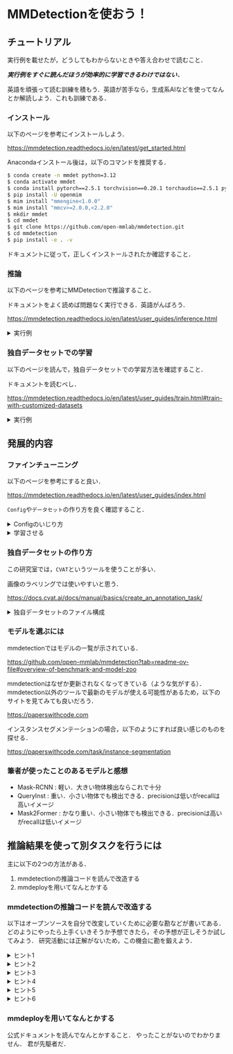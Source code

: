 # MMDetectionを使おう！

## チュートリアル

実行例を載せたが，どうしてもわからないときや答え合わせで読むこと．

***実行例をすぐに読んだほうが効率的に学習できるわけではない．***

英語を頑張って読む訓練を積もう．英語が苦手なら，生成系AIなどを使ってなんとか解読しよう．これも訓練である．

### インストール

以下のページを参考にインストールしよう．

https://mmdetection.readthedocs.io/en/latest/get_started.html

Anacondaインストール後は，以下のコマンドを推奨する．
```bash
$ conda create -n mmdet python=3.12
$ conda activate mmdet
$ conda install pytorch==2.5.1 torchvision==0.20.1 torchaudio==2.5.1 pytorch-cuda=12.4 -c pytorch -c nvidia
$ pip install -U openmim
$ mim install "mmengine<1.0.0"
$ mim install "mmcv>=2.0.0,<2.2.0"
$ mkdir mmdet
$ cd mmdet
$ git clone https://github.com/open-mmlab/mmdetection.git
$ cd mmdetection
$ pip install -e . -v
```

ドキュメントに従って，正しくインストールされたか確認すること．

### 推論

以下のページを参考にMMDetectionで推論すること．

ドキュメントをよく読めば問題なく実行できる．英語がんばろう．

https://mmdetection.readthedocs.io/en/latest/user_guides/inference.html

<details><summary>実行例</summary>
  
```bash
$ mkdir checkpoints
$ cd checkpoints
$ curl -LO https://download.openmmlab.com/mmdetection/v3.0/rtmdet/rtmdet_l_8xb32-300e_coco/rtmdet_l_8xb32-300e_coco_20220719_112030-5a0be7c4.pth
$ cd ..
$ python demo/image_demo.py demo/demo.jpg configs/rtmdet/rtmdet_l_8xb32-300e_coco.py --weights checkpoints/rtmdet_l_8xb32-300e_coco_20220719_112030-5a0be7c4.pth --device cpu
```
</details>

### 独自データセットでの学習

以下のページを読んで，独自データセットでの学習方法を確認すること．

ドキュメントを読むべし．

https://mmdetection.readthedocs.io/en/latest/user_guides/train.html#train-with-customized-datasets

<details><summary>実行例</summary>

```bash
$ cd data
$ curl =LOJ https://github.com/matterport/Mask_RCNN/releases/download/v2.1/balloon_dataset.zip
$ unzip balloon_dataset.zip
$ touch convert_balloon_to_coco.py
### https://mmdetection.readthedocs.io/en/latest/user_guides/train.html#coco-annotation-formatにあるpythonコードをconvert_balloon_to_coco.pyにコピペする
$ python convert_balloon_to_coco.py
$ cd ..
$ mkdir balloon_config
$ cd balloon_config
$ touch mask_rcnn.py
### https://mmdetection.readthedocs.io/en/latest/user_guides/train.html#prepare-a-configにあるpythonコードをmask_rcnn.pyにコピペする
$ cd ..
$ python tools/train.py balloon_config/mask_rcnn.py
$ python tools/test.py balloon_config/mask_rcnn.py work_dirs/mask_rcnn/epoch_12.pth
```
</details>

## 発展的内容

### ファインチューニング

以下のページを参考にすると良い．

https://mmdetection.readthedocs.io/en/latest/user_guides/index.html

```Config```や```データセット```の作り方を良く確認すること．

<details><summary>Configのいじり方</summary>

基本的には，既存のConfigファイルを拡張することで学習の設定を行う．
まず，独自Configであることを示すために，別ディレクトリを作ってしまう．
```bash
$ mkdir myconfigs
$ cd myconfigs
```

次に，自分の使いたいモデルのConfigファイルを拡張していく．
今回はmask-rcnnの拡張を例にして行う．
```python
# 拡張元
_base_ = ["../configs/mask_rcnn/mask-rcnn_r50_fpn_2x_coco.py"]

# 学習エポックの設定などができる
train_cfg = dict(
    type='EpochBasedTrainLoop',
    max_epochs=12,
    val_interval=1)
val_cfg = dict(type='ValLoop')
test_cfg = dict(type='TestLoop')

# オプティマイザの設定ができる
optim_wrapper = dict(
    type='OptimWrapper',
    optimizer=dict(
        type='SGD',
        lr=0.02,
        momentum=0.9,
        weight_decay=0.0001),
    clip_grad=None,
    )

# 画像のデータ拡張について設定できる
train_pipeline = [
    dict(type='LoadImageFromFile'),
    dict(type='LoadAnnotations', with_bbox=True, with_mask=True),
    dict(
        type='RandomResize', scale=[(1333, 640), (1333, 800)],
        keep_ratio=True),
    dict(type='RandomFlip', prob=0.5),
    dict(type='PackDetInputs')
]
test_pipeline = [
    dict(type='LoadImageFromFile'),
    dict(type='Resize', scale=(1333, 800), keep_ratio=True),
    dict(
        type='PackDetInputs',
        meta_keys=('img_id', 'img_path', 'ori_shape', 'img_shape',
                   'scale_factor'))
]
train_dataloader = dict(dataset=dict(pipeline=train_pipeline))
val_dataloader = dict(dataset=dict(pipeline=test_pipeline))
test_dataloader = dict(dataset=dict(pipeline=test_pipeline))
```

色々試して一番良い結果となる方法を探すこと．
</details>

<details><summary>学習させる</summary>

以下のコマンドを打てばよい．
```myconfigs/mask_rcnn.py```は適宜変えること．
```bash
$ python tools/train.py myconfigs/mask_rcnn.py
```
</details>

### 独自データセットの作り方

この研究室では，```CVAT```というツールを使うことが多い．

画像のラベリングでは使いやすいと思う．

https://docs.cvat.ai/docs/manual/basics/create_an_annotation_task/

<details><summary>独自データセットのファイル構成</summary>

例えば，以下の構成でデータセットを用意したとする．

```
mmdetection---data---mydata---train-xxx.png
                            |   |---yyy.png
                            |   |---zzz.png
                            |
                            |-val-aaa.png
                            |  |--bbb.png
                            |  |--ccc.png
                            |
                            |-train_annotation.json
                            |
                            |-val-annotation.json
```

すると，Configファイルは以下のように変える必要がある．
```python
data_root = "data/mydata/"
meta_info = {
  "classes" : ("cls1", "cls2")
  "palette" : [
    (220, 20, 60), (30, 170, 230)
  ]
}

train_dataloader = dict(
  dataset=dict(
    data_root=data_root,
    meta_info=meta_info,
    ann_file="train_annotation.json"
    data_prefix=dict(img="train/")))

val_dataloader = dict(
  dataset=dict(
    data_root=data_root,
    meta_info=meta_info,
    ann_file="val_annotation.json"
    data_prefix=dict(img="val/")))
```
</details>

### モデルを選ぶには

mmdetectionではモデルの一覧が示されている．

https://github.com/open-mmlab/mmdetection?tab=readme-ov-file#overview-of-benchmark-and-model-zoo

mmdetectionはなぜか更新されなくなってきている（ような気がする）．
mmdetection以外のツールで最新のモデルが使える可能性があるため，以下のサイトを見てみても良いだろう．

https://paperswithcode.com

インスタンスセグメンテーションの場合，以下のようにすれば良い感じのものを探せる．

https://paperswithcode.com/task/instance-segmentation

### 筆者が使ったことのあるモデルと感想

* Mask-RCNN : 軽い．大きい物体検出ならこれで十分
* QueryInst : 重い．小さい物体でも検出できる．precisionは低いがrecallは高いイメージ
* Mask2Former : かなり重い．小さい物体でも検出できる．precisionは高いがrecallは低いイメージ

## 推論結果を使って別タスクを行うには

主に以下の2つの方法がある．
1. mmdetectionの推論コードを読んで改造する
2. mmdeployを用いてなんとかする

### mmdetectionの推論コードを読んで改造する

以下はオープンソースを自分で改変していくために必要な勘などが書いてある．
どのようにやったら上手くいきそうか予想できたら，その予想が正しそうか試してみよう．
研究活動には正解がないため，この機会に勘を鍛えよう．

<details><summary>ヒント1</summary>
  
良く読まなければならないのは，```demo/image_demo.py```や```demo/video_demo.py```のコードである．
これらのコードに注目する理由は，推論時のデモコードとして利用されているため，このコード内にヒントがあるはずだ，と考えることができるため．
</details>

<details><summary>ヒント2</summary>

コード62行目に```inference_detector```関数がある．
これが，```frame```を```model```に入力し，```result```の出力が得られていることが分かる．
関数名や引数から，この関数の戻り値について調べれば良さそうだと分かる．
</details>

<details><summary>ヒント3</summary>

```inference_detector```関数の定義を確認する．
https://github.com/open-mmlab/mmdetection/blob/main/mmdet/apis/inference.py#L122

```Returns```に```DetDataSample```クラスがあるため，これを見に行けば良さそうである．
</details>


<details><summary>ヒント4</summary>

```DetDataSample```クラスの定義を確認する．
https://github.com/open-mmlab/mmdetection/blob/main/mmdet/structures/det_data_sample.py

クラスの宣言直後にメンバ変数の説明がされている．
これを読んで，どの変数が何を保存しているのか確かめよう．
</details>

<details><summary>ヒント5</summary>

例えば，マスク画像を作りたいという場合，もう一度```demo/image_demo.py```や```demo/video_demo.py```のコードを振り返る必要がある．
ヒント4で得た情報から，推論結果が保存された変数からどのようにマスクを作るのか，見ていく必要がある．
この流れから，コード63行目の```visualizer.add_sample```にヒントがありそうだと分かる．
なぜなら，frameとresultを同時に引数としているため，元画像と推論結果から何かを行っていそうだと判断できるため．
</details>

<details><summary>ヒント6</summary>

githubでは関数をクリックすると，関数の定義の候補がでてくる．
関数をクリックしてみよう．
例えば，ヒント5の実装例は以下のクラスなどがある．
https://github.com/open-mmlab/mmdetection/blob/main/mmdet/visualization/local_visualizer.py#L393

この中でヒントになりそうな変数名がある．
それは```pred```という名前がついているものである．
なぜなら，```pred```は```prediction```，つまり予測という意味の英単語であり，推論とほぼ同じ意味だからだ．
ちなみに，```gt```は```Ground Truth```であり，正解という意味で使われる英単語である．
この関数を追って，どのように改造したらよいのか検討すると良い．
この```add_sample```内のコードを改造するために，生成系AIを使うのは一手である．
生成系AIを上手に使おう．
</details>

### mmdeployを用いてなんとかする

公式ドキュメントを読んでなんとかすること．
やったことがないのでわかりません．
君が先駆者だ．
